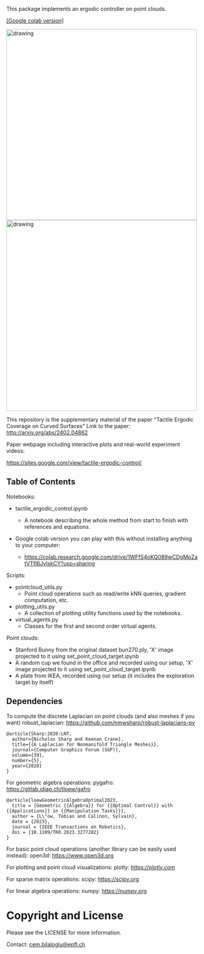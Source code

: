 This package implements an ergodic controller on point clouds. 

[[Google colab version]](https://colab.research.google.com/drive/1WFfS4oKQ089wCDgMpZatVTfI6JyIskCY?usp=sharing)

<img src="media/tutorial_bunny.gif" alt="drawing" width="500"/>
<img src="media/tutorial_cup_plate.gif" alt="drawing" width="500"/>

This repository is the supplementary material of the paper "Tactile Ergodic Coverage on Curved Surfaces"
Link to the paper: http://arxiv.org/abs/2402.04862


Paper webpage including interactive plots and real-world experiment videos:

https://sites.google.com/view/tactile-ergodic-control/


## Table of Contents

Notebooks:
- tactile_ergodic_control.ipynb
    - A notebook describing the whole method from start to finish with references and equations.

- Google colab version you can play with this without installing anything to your computer: 
  - https://colab.research.google.com/drive/1WFfS4oKQ089wCDgMpZatVTfI6JyIskCY?usp=sharing


Scripts:
- pointcloud_utils.py
    - Point cloud operations such as read/write kNN queries, gradient computation, etc.
- plotting_utils.py
    - A collection of plotting utility functions used by the notebooks.
- virtual_agents.py
    - Classes for the first and second order virtual agents.

Point clouds:
- Stanford Bunny from the original dataset bun270.ply, 'X' image projected to it using set_point_cloud_target.ipynb 
- A random cup we found in the office and recorded using our setup, 'X' image projected to it using set_point_cloud_target.ipynb 
- A plate from IKEA, recorded using our setup (it includes the exploration target by itself)


## Dependencies

To compute the discrete Laplacian on point clouds (and also meshes if you want)
robust_laplacian: https://github.com/nmwsharp/robust-laplacians-py
```
@article{Sharp:2020:LNT,
  author={Nicholas Sharp and Keenan Crane},
  title={{A Laplacian for Nonmanifold Triangle Meshes}},
  journal={Computer Graphics Forum (SGP)},
  volume={39},
  number={5},
  year={2020}
}
```

For geometric algebra operations:
pygafro: https://gitlab.idiap.ch/tloew/gafro
```
@article{loewGeometricAlgebraOptimal2023,
  title = {Geometric {{Algebra}} for {{Optimal Control}} with {{Applications}} in {{Manipulation Tasks}}},
  author = {L\"ow, Tobias and Calinon, Sylvain},
  date = {2023},
  journal = {IEEE Transactions on Robotics},
  doi = {10.1109/TRO.2023.3277282}
}
```

For basic point cloud operations (another library can be easily used instead):
open3d: https://www.open3d.org

For plotting and point cloud visualizations:
plotly: https://plotly.com

For sparse matrix operations:
scipy: https://scipy.org

For linear algebra operations:
numpy: https://numpy.org


# Copyright and License

Please see the LICENSE for more information.

Contact: cem.bilaloglu@epfl.ch